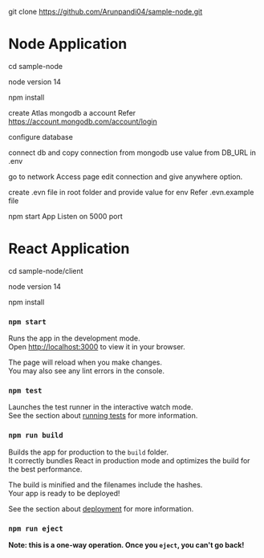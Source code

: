 git clone https://github.com/Arunpandi04/sample-node.git

# Node Application

cd sample-node 

node version 14

npm install

create Atlas mongodb a account Refer https://account.mongodb.com/account/login

configure database

connect db and copy connection from mongodb use value from DB_URL in .env

go to network Access page edit connection and give anywhere option.

create .evn file in root folder and provide value for env Refer .evn.example file

npm start App Listen on 5000 port

# React Application 

cd sample-node/client

node version 14

npm install

### `npm start`
Runs the app in the development mode.\
Open [http://localhost:3000](http://localhost:3000) to view it in your browser.

The page will reload when you make changes.\
You may also see any lint errors in the console.

### `npm test`

Launches the test runner in the interactive watch mode.\
See the section about [running tests](https://facebook.github.io/create-react-app/docs/running-tests) for more information.

### `npm run build`

Builds the app for production to the `build` folder.\
It correctly bundles React in production mode and optimizes the build for the best performance.

The build is minified and the filenames include the hashes.\
Your app is ready to be deployed!

See the section about [deployment](https://facebook.github.io/create-react-app/docs/deployment) for more information.

### `npm run eject`

**Note: this is a one-way operation. Once you `eject`, you can't go back!**
